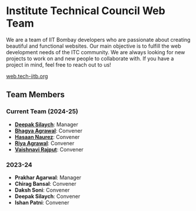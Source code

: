 # Institute Technical Council Web Team

We are a team of IIT Bombay developers who are passionate about creating beautiful and functional websites. Our main objective is to fulfill the web development needs of the ITC community. We are always looking for new projects to work on and new people to collaborate with. If you have a project in mind, feel free to reach out to us!

[web.tech-iitb.org](https://web.tech-iitb.org)

## Team Members

### Current Team (2024-25)

- **[Deepak Silaych](https://github.com/deepaksilaych)**: Manager
- **[Bhagya Agrawal](https://www.linkedin.com/in/bhagya-agrawal-368584274/)**: Convener
- **[Hasaan Naurez](https://github.com/Hasaannaurez)**: Convener
- **[Riya Agrawal](https://github.com/RiyaAgrawalRocks)**: Convener
- **[Vaishnavi Rajput](https://github.com/seduloushaze)**: Convener

### 2023-24

- **Prakhar Agarwal**: Manager
- **Chirag Bansal**: Convener
- **Daksh Soni**: Convener
- **Deepak Silaych**: Convener
- **Ishan Patni**: Convener
